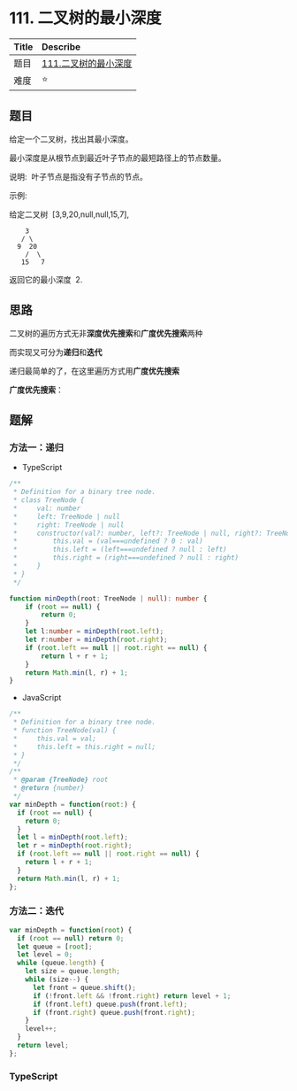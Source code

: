 # 111. 二叉树的最小深度

| Title | Describe                                                                               |
| :---- | :------------------------------------------------------------------------------------- |
| 题目  | [111.二叉树的最小深度](https://leetcode-cn.com/problems/minimum-depth-of-binary-tree/) |
| 难度  | ⭐                                                                                     |

## 题目

给定一个二叉树，找出其最小深度。

最小深度是从根节点到最近叶子节点的最短路径上的节点数量。

说明:  叶子节点是指没有子节点的节点。

示例:

给定二叉树  [3,9,20,null,null,15,7],

```
    3
   / \
  9  20
    /  \
   15   7
```

返回它的最小深度  2.

## 思路

二叉树的遍历方式无非**深度优先搜索**和**广度优先搜索**两种

而实现又可分为**递归**和**迭代**

递归最简单的了，在这里遍历方式用**广度优先搜索**

**广度优先搜索**：

## 题解

### 方法一：递归

- TypeScript

```TypeScript
/**
 * Definition for a binary tree node.
 * class TreeNode {
 *     val: number
 *     left: TreeNode | null
 *     right: TreeNode | null
 *     constructor(val?: number, left?: TreeNode | null, right?: TreeNode | null) {
 *         this.val = (val===undefined ? 0 : val)
 *         this.left = (left===undefined ? null : left)
 *         this.right = (right===undefined ? null : right)
 *     }
 * }
 */

function minDepth(root: TreeNode | null): number {
    if (root == null) {
        return 0;
    }
    let l:number = minDepth(root.left);
    let r:number = minDepth(root.right);
    if (root.left == null || root.right == null) {
        return l + r + 1;
    }
    return Math.min(l, r) + 1;
}
```

- JavaScript

```JavaScript
/**
 * Definition for a binary tree node.
 * function TreeNode(val) {
 *     this.val = val;
 *     this.left = this.right = null;
 * }
 */
/**
 * @param {TreeNode} root
 * @return {number}
 */
var minDepth = function(root:) {
  if (root == null) {
    return 0;
  }
  let l = minDepth(root.left);
  let r = minDepth(root.right);
  if (root.left == null || root.right == null) {
    return l + r + 1;
  }
  return Math.min(l, r) + 1;
};
```

### 方法二：迭代

```javascript
var minDepth = function(root) {
  if (root == null) return 0;
  let queue = [root];
  let level = 0;
  while (queue.length) {
    let size = queue.length;
    while (size--) {
      let front = queue.shift();
      if (!front.left && !front.right) return level + 1;
      if (front.left) queue.push(front.left);
      if (front.right) queue.push(front.right);
    }
    level++;
  }
  return level;
};
```

### TypeScript
